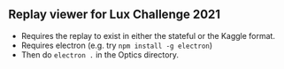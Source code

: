 ## Replay viewer for Lux Challenge 2021

* Requires the replay to exist in either the stateful or the Kaggle format.
* Requires electron (e.g. try `npm install -g electron`)
* Then do `electron .` in the Optics directory.
